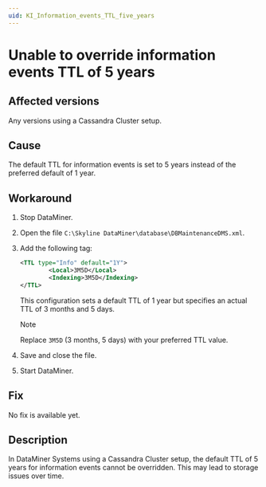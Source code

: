 ```yaml
---
uid: KI_Information_events_TTL_five_years
---
```


# Unable to override information events TTL of 5 years

## Affected versions

Any versions using a Cassandra Cluster setup.

## Cause

The default TTL for information events is set to 5 years instead of the preferred default of 1 year.

## Workaround

1. Stop DataMiner.

1. Open the file `C:\Skyline DataMiner\database\DBMaintenanceDMS.xml`.

1. Add the following tag:

   ```xml
   <TTL type="Info" default="1Y">
           <Local>3M5D</Local>
           <Indexing>3M5D</Indexing>
   </TTL>
   ```

   This configuration sets a default TTL of 1 year but specifies an actual TTL of 3 months and 5 days.

   > [!NOTE]
   > Replace `3M5D` (3 months, 5 days) with your preferred TTL value.

1. Save and close the file.

1. Start DataMiner.

## Fix

No fix is available yet.

## Description

In DataMiner Systems using a Cassandra Cluster setup, the default TTL of 5 years for information events cannot be overridden. This may lead to storage issues over time.
